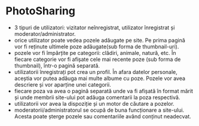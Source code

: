 # PhotoSharing

- 3  tipuri  de  utilizatori:  vizitator  neînregistrat,  utilizator  înregistrat  și moderator/administrator.
- orice utilizator poate vedea pozele adăugate pe site. Pe prima pagină vor fi reținute ultimele poze adăugate(sub forma  de thumbnail-uri).  
- pozele vor fi împărțite pe categorii: clădiri, animale, natură,  etc. În fiecare categorie vor fi afișate cele mai recente poze (sub forma  de thumbnail), într-o pagină separată. 
- utilizatorii înregistrați pot crea un profil. În afara datelor personale, aceștia vor putea adăuga mai multe  albume cu poze. Pozele vor avea descriere și vor aparține unei categorii.
- fiecare poza  va avea o pagină separată unde va fi afișată în format  mărit și unde membrii  site-ului  pot  adăuga  comentarii  la  poza  respectivă. 
- utilizatorii vor avea la dispoziție și un motor de căutare a pozelor. 
- moderatorii/administratorul se ocupă de buna funcționare a site-ului. Acesta poate șterge pozele sau comentariile având conținut  neadecvat.
